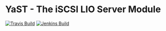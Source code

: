 # YaST - The iSCSI LIO Server Module #

[![Travis Build](https://travis-ci.org/yast/yast-iscsi-lio-server.svg?branch=master)](https://travis-ci.org/yast/yast-iscsi-lio-server)
[![Jenkins Build](http://img.shields.io/jenkins/s/https/ci.opensuse.org/yast-iscsi-lio-server-master.svg)](https://ci.opensuse.org/view/Yast/job/yast-iscsi-lio-server-master/)

